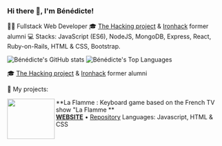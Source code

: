 ### Hi there 👋, I'm Bénédicte!

🙆‍♀️ Fullstack Web Developer 
🎓 [The Hacking project] & [Ironhack] former alumni
💻 Stacks: JavaScript (ES6), NodeJS, MongoDB, Express, React, Ruby-on-Rails, HTML & CSS, Bootstrap.

![Bénédicte's GitHub stats][vercel stats]
![Bénédicte's Top Languages][vercel language]

🎓 [The Hacking project] & [Ironhack] former alumni

[Ironhack]: https://ironhack.com
[The Hacking project]: https://www.thehackingproject.org/

[vercel language]: https://github-readme-stats.vercel.app/api/top-langs/?username=BenedicteCn&langs_count=8&theme=omni&layout=compact
[vercel stats]: https://github-readme-stats.vercel.app/api?username=BenedicteCn&theme=omni&show_icons=true

🌱 My projects: 

[<img align="left" height="94px" width="110px" alt="" src="https://benedictecn.github.io/La_Flamme_JSGame/"/>](https://benedictecn.github.io/La_Flamme_JSGame/)

**La Flamme : Keyboard game based on the French TV show "La Flamme ** \
[**WEBSITE**](https://biocoop-ecommerce.netlify.app/) • [Repository](https://github.com/BenedicteCn/La_Flamme_JSGame)
Languages: Javascript, HTML & CSS
<br/>
<br/>

<!--

Here are some ideas to get you started:

- 🔭 I’m currently working on ...
- 🌱 I’m currently learning ...
- 👯 I’m looking to collaborate on ...
- 🤔 I’m looking for help with ...
- 💬 Ask me about ...
- 📫 How to reach me: ...
- 😄 Pronouns: ...
- ⚡ Fun fact: ...
-->
